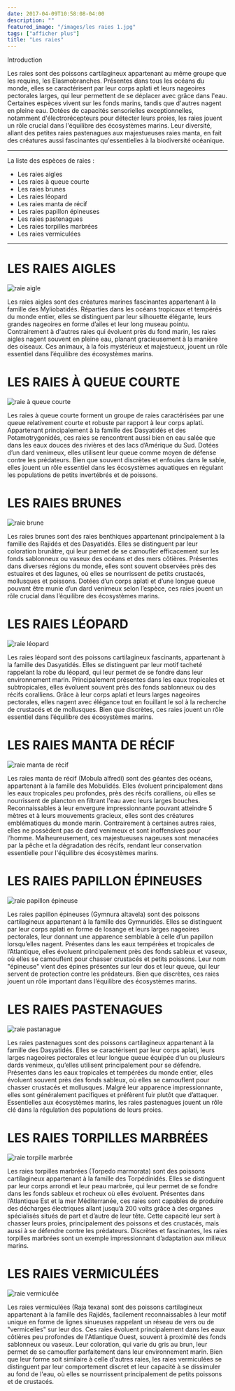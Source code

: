 ```yaml
---
date: 2017-04-09T10:58:08-04:00
description: ""
featured_image: "/images/les raies 1.jpg"
tags: ["afficher plus"]
title: "Les raies"
---
```


Introduction

Les raies sont des poissons cartilagineux appartenant au même groupe que les requins, les Elasmobranches. Présentes dans tous les océans du monde, elles se caractérisent par leur corps aplati et leurs nageoires pectorales larges, qui leur permettent de se déplacer avec grâce dans l'eau. Certaines espèces vivent sur les fonds marins, tandis que d'autres nagent en pleine eau. Dotées de capacités sensorielles exceptionnelles, notamment d'électrorécepteurs pour détecter leurs proies, les raies jouent un rôle crucial dans l'équilibre des écosystèmes marins. Leur diversité, allant des petites raies pastenagues aux majestueuses raies manta, en fait des créatures aussi fascinantes qu'essentielles à la biodiversité océanique.

_______________________________________________________

La liste des espèces de raies : 
- Les raies aigles
- Les raies à queue courte
- Les raies brunes
- Les raies léopard
- Les raies manta de récif
- Les raies papillon épineuses
- Les raies pastenagues
- Les raies torpilles marbrées
- Les raies vermiculées
_______________________________________________________

# LES RAIES AIGLES

![raie aigle](/images/pjb-raies-furiani-20-12-2021-8-scaled.jpg)

Les raies aigles sont des créatures marines fascinantes appartenant à la famille des Myliobatidés. Réparties dans les océans tropicaux et tempérés du monde entier, elles se distinguent par leur silhouette élégante, leurs grandes nageoires en forme d’ailes et leur long museau pointu. Contrairement à d'autres raies qui évoluent près du fond marin, les raies aigles nagent souvent en pleine eau, planant gracieusement à la manière des oiseaux. Ces animaux, à la fois mystérieux et majestueux, jouent un rôle essentiel dans l’équilibre des écosystèmes marins.

# LES RAIES À QUEUE COURTE

![raie à queue courte](/images/Bathytoshia-brevicaudata-John-Turnbull.jpg)

Les raies à queue courte forment un groupe de raies caractérisées par une queue relativement courte et robuste par rapport à leur corps aplati. Appartenant principalement à la famille des Dasyatidés et des Potamotrygonidés, ces raies se rencontrent aussi bien en eau salée que dans les eaux douces des rivières et des lacs d’Amérique du Sud. Dotées d’un dard venimeux, elles utilisent leur queue comme moyen de défense contre les prédateurs. Bien que souvent discrètes et enfouies dans le sable, elles jouent un rôle essentiel dans les écosystèmes aquatiques en régulant les populations de petits invertébrés et de poissons.

# LES RAIES BRUNES

![raie brune](/images/800px-Raja_undulata_2.jpg)

Les raies brunes sont des raies benthiques appartenant principalement à la famille des Rajidés et des Dasyatidés. Elles se distinguent par leur coloration brunâtre, qui leur permet de se camoufler efficacement sur les fonds sablonneux ou vaseux des océans et des mers côtières. Présentes dans diverses régions du monde, elles sont souvent observées près des estuaires et des lagunes, où elles se nourrissent de petits crustacés, mollusques et poissons. Dotées d’un corps aplati et d’une longue queue pouvant être munie d’un dard venimeux selon l’espèce, ces raies jouent un rôle crucial dans l’équilibre des écosystèmes marins.

# LES RAIES LÉOPARD

![raie léopard](/images/Aetobatus_narinari_NOAA.jpg)

Les raies léopard sont des poissons cartilagineux fascinants, appartenant à la famille des Dasyatidés. Elles se distinguent par leur motif tacheté rappelant la robe du léopard, qui leur permet de se fondre dans leur environnement marin. Principalement présentes dans les eaux tropicales et subtropicales, elles évoluent souvent près des fonds sablonneux ou des récifs coralliens. Grâce à leur corps aplati et leurs larges nageoires pectorales, elles nagent avec élégance tout en fouillant le sol à la recherche de crustacés et de mollusques. Bien que discrètes, ces raies jouent un rôle essentiel dans l’équilibre des écosystèmes marins.

# LES RAIES MANTA DE RÉCIF

![raie manta de récif](/images/315b086f4e9f2806e90beb8c0e8aa97b.jpeg)

Les raies manta de récif (Mobula alfredi) sont des géantes des océans, appartenant à la famille des Mobulidés. Elles évoluent principalement dans les eaux tropicales peu profondes, près des récifs coralliens, où elles se nourrissent de plancton en filtrant l'eau avec leurs larges bouches. Reconnaissables à leur envergure impressionnante pouvant atteindre 5 mètres et à leurs mouvements gracieux, elles sont des créatures emblématiques du monde marin. Contrairement à certaines autres raies, elles ne possèdent pas de dard venimeux et sont inoffensives pour l’homme. Malheureusement, ces majestueuses nageuses sont menacées par la pêche et la dégradation des récifs, rendant leur conservation essentielle pour l'équilibre des écosystèmes marins.

# LES RAIES PAPILLON ÉPINEUSES

![raie papillon épineuse](/images/Gymnura-altavela.jpg)

Les raies papillon épineuses (Gymnura altavela) sont des poissons cartilagineux appartenant à la famille des Gymnuridés. Elles se distinguent par leur corps aplati en forme de losange et leurs larges nageoires pectorales, leur donnant une apparence semblable à celle d’un papillon lorsqu’elles nagent. Présentes dans les eaux tempérées et tropicales de l’Atlantique, elles évoluent principalement près des fonds sableux et vaseux, où elles se camouflent pour chasser crustacés et petits poissons. Leur nom "épineuse" vient des épines présentes sur leur dos et leur queue, qui leur servent de protection contre les prédateurs. Bien que discrètes, ces raies jouent un rôle important dans l’équilibre des écosystèmes marins.

# LES RAIES PASTENAGUES

![raie pastanague](/images/RAIE-PASTENAGUE_AK1A5398_FGUERIN.jpg)

Les raies pastenagues sont des poissons cartilagineux appartenant à la famille des Dasyatidés. Elles se caractérisent par leur corps aplati, leurs larges nageoires pectorales et leur longue queue équipée d’un ou plusieurs dards venimeux, qu’elles utilisent principalement pour se défendre. Présentes dans les eaux tropicales et tempérées du monde entier, elles évoluent souvent près des fonds sableux, où elles se camouflent pour chasser crustacés et mollusques. Malgré leur apparence impressionnante, elles sont généralement pacifiques et préfèrent fuir plutôt que d’attaquer. Essentielles aux écosystèmes marins, les raies pastenagues jouent un rôle clé dans la régulation des populations de leurs proies.

# LES RAIES TORPILLES MARBRÉES

![raie torpille marbrée](/images/Torpedo-marmorata-scaled.jpg)

Les raies torpilles marbrées (Torpedo marmorata) sont des poissons cartilagineux appartenant à la famille des Torpédinidés. Elles se distinguent par leur corps arrondi et leur peau marbrée, qui leur permet de se fondre dans les fonds sableux et rocheux où elles évoluent. Présentes dans l’Atlantique Est et la mer Méditerranée, ces raies sont capables de produire des décharges électriques allant jusqu’à 200 volts grâce à des organes spécialisés situés de part et d’autre de leur tête. Cette capacité leur sert à chasser leurs proies, principalement des poissons et des crustacés, mais aussi à se défendre contre les prédateurs. Discrètes et fascinantes, les raies torpilles marbrées sont un exemple impressionnant d’adaptation aux milieux marins.

# LES RAIES VERMICULÉES

![raie vermiculée](/images/Potamotrygon-falkneri-2-725x483.jpg)

Les raies vermiculées (Raja texana) sont des poissons cartilagineux appartenant à la famille des Rajidés, facilement reconnaissables à leur motif unique en forme de lignes sinueuses rappelant un réseau de vers ou de "vermicelles" sur leur dos. Ces raies évoluent principalement dans les eaux côtières peu profondes de l'Atlantique Ouest, souvent à proximité des fonds sablonneux ou vaseux. Leur coloration, qui varie du gris au brun, leur permet de se camoufler parfaitement dans leur environnement marin. Bien que leur forme soit similaire à celle d'autres raies, les raies vermiculées se distinguent par leur comportement discret et leur capacité à se dissimuler au fond de l'eau, où elles se nourrissent principalement de petits poissons et de crustacés.










